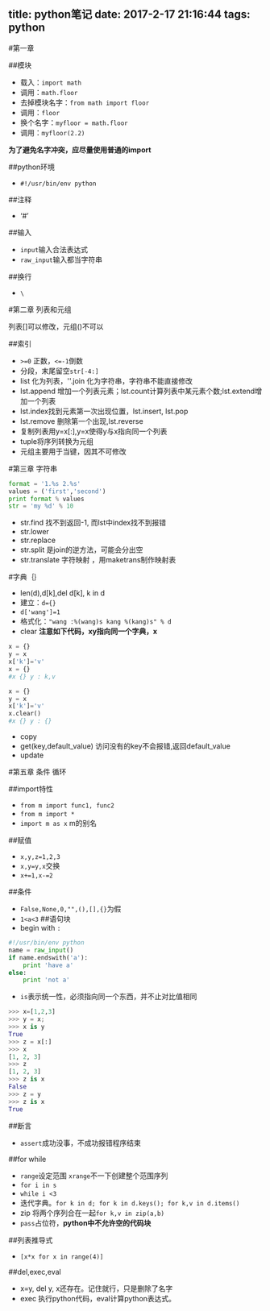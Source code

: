 title: python笔记
date: 2017-2-17 21:16:44
tags: python
---

#第一章

##模块
 - 载入：`import math`
 - 调用：`math.floor`
 - 去掉模块名字：`from math import floor`
 - 调用：`floor`
 - 换个名字：`myfloor = math.floor` 
 - 调用：`myfloor(2.2)`
 
 **为了避免名字冲突，应尽量使用普通的import**
<!--more-->

##python环境
 - `#!/usr/bin/env python`

##注释
 - ‘#’

##输入
 - `input`输入合法表达式
 - `raw_input`输入都当字符串

##换行
 - `\`

#第二章 列表和元组

列表[]可以修改，元组()不可以

##索引
 - `>=0` 正数，`<=-1`倒数
 - 分段，末尾留空`str[-4:]`
 - list 化为列表，''.join 化为字符串，字符串不能直接修改
 - lst.append 增加一个列表元素；lst.count计算列表中某元素个数;lst.extend增加一个列表
 - lst.index找到元素第一次出现位置，lst.insert, lst.pop
 - lst.remove 删除第一个出现,lst.reverse
 - 复制列表用y=x[:],y=x使得y与x指向同一个列表
 - tuple将序列转换为元组
 - 元组主要用于当键，因其不可修改

#第三章 字符串

```python
format = '1.%s 2.%s'
values = ('first','second')
print format % values
str = 'my %d' % 10
```

 - str.find 找不到返回-1, 而lst中index找不到报错
 - str.lower
 - str.replace
 - str.split 是join的逆方法，可能会分出空
 - str.translate 字符映射 ，用maketrans制作映射表

#字典｛｝

 - len(d),d[k],del d[k], k in d
 - 建立：`d={}`
 - `d['wang']=1`
 - 格式化：`"wang :%(wang)s kang %(kang)s" % d`
 - clear
 **注意如下代码，xy指向同一个字典，x**

```python
x = {}
y = x
x['k']='v'
x = {}
#x {} y : k,v

x = {}
y = x
x['k']='v'
x.clear()
#x {} y : {}

```

 - copy
 - get(key,default_value) 访问没有的key不会报错,返回default_value
 - update

#第五章 条件 循环

##import特性
 - `from m import func1, func2`
 - `from m import *`
 - `import m as x` m的别名

##赋值
 - `x,y,z=1,2,3`
 - `x,y=y,x`交换
 - `x+=1,x-=2`

##条件
 - `False,None,0,"",(),[],{}`为假
 - `1<a<3`
##语句块
 - begin with `:`
```python
#!/usr/bin/env python
name = raw_input()
if name.endswith('a'):
	print 'have a'
else:
	print 'not a'
```
 - `is`表示统一性，必须指向同一个东西，并不止对比值相同
```python
>>> x=[1,2,3]
>>> y = x;
>>> x is y
True
>>> z = x[:]
>>> x
[1, 2, 3]
>>> z
[1, 2, 3]
>>> z is x
False
>>> z = y
>>> z is x
True
```
##断言
 - `assert`成功没事，不成功报错程序结束

##for while
 - `range`设定范围 `xrange`不一下创建整个范围序列
 - `for i in s`
 - `while i <3`
 - 迭代字典。`for k in d; for k in d.keys(); for k,v in d.items()`
 - zip 将两个序列合在一起`for k,v in zip(a,b)`
 - `pass`占位符，**python中不允许空的代码块**

##列表推导式
 - `[x*x for x in range(4)]`

##del,exec,eval
 - x=y, del y, x还存在。记住就行，只是删除了名字
 - exec 执行python代码，eval计算python表达式。